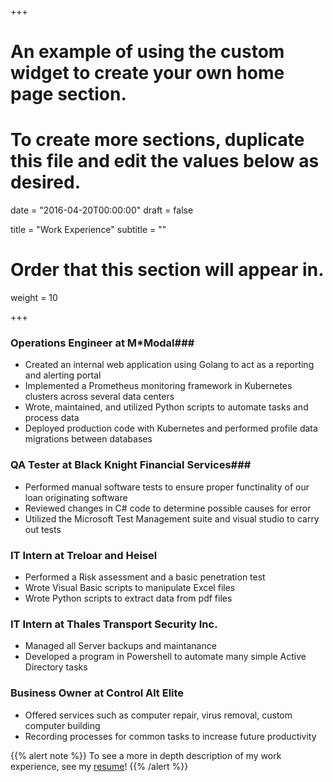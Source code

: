 +++
# An example of using the custom widget to create your own home page section.
# To create more sections, duplicate this file and edit the values below as desired.

date = "2016-04-20T00:00:00"
draft = false

title = "Work Experience"
subtitle = ""

# Order that this section will appear in.
weight = 10

+++
### Operations Engineer at M\*Modal###
- Created an internal web application using Golang to act as a reporting and alerting portal
- Implemented a Prometheus monitoring framework in Kubernetes clusters across several data centers
- Wrote, maintained, and utilized Python scripts to automate tasks and process data
- Deployed production code with Kubernetes and performed profile data migrations between databases
### QA Tester at Black Knight Financial Services###
 - Performed manual software tests to ensure proper functinality of our loan originating software
 - Reviewed changes in C# code to determine possible causes for error
 - Utilized the Microsoft Test Management suite and visual studio to  carry out tests  

### IT Intern at Treloar and Heisel ###
- Performed a Risk assessment and a basic penetration test
- Wrote Visual Basic scripts to manipulate Excel files
- Wrote Python scripts to extract data from pdf files	

### IT Intern at Thales Transport Security Inc. ###
- Managed all Server backups and maintanance
- Developed a program in Powershell to automate many simple Active Directory tasks

### Business Owner at Control Alt Elite  ###
- Offered services such as computer repair, virus removal, custom computer building
- Recording processes for common tasks to increase future productivity

{{% alert note %}}
To see a more in depth description of my work experience, see my [resume](/pdf/resume.pdf)!
{{% /alert %}}

